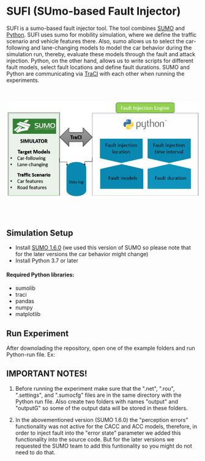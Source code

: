 # **SUFI (SUmo-based Fault Injector)**


SUFI is a sumo-based fault injector tool. The tool combines [SUMO](https://www.eclipse.org/sumo/) and [Python](https://www.python.org/). SUFI uses sumo for mobility simulation, where we define the traffic scenario and vehicle features there. Also, sumo allows us to select the car-following and lane-changing models to model the car behavior during the simulation run, thereby, evaluate these models through the fault and attack injection. Python, on the other hand, allows us to write scripts for different fault models, select fault locations and define fault durations. SUMO and Python are communicating via [TraCI](https://sumo.dlr.de/docs/TraCI.html) with each other when running the experiments.

<p align="center">
  <br><br>
  <img src="https://github.com/RISE-Dependable-Transport-Systems/SUFI/blob/master/Documentation/pictures/SUFI.PNG">
</p>
<br/> 
<br/> 


## Simulation Setup

* Install [SUMO 1.6.0](https://sourceforge.net/projects/sumo/files/sumo/version%201.6.0/) (we used this version of SUMO so please note that for the later versions the car behavior might change)
* Install Python 3.7 or later

#### Required Python libraries:
* sumolib
* traci
* pandas
* numpy
* matplotlib

## Run Experiment
After downolading the repository, open one of the example folders and run Python-run file.
Ex: 

## IMPORTANT NOTES!
1. Before running the experiment make sure that the ".net", ".rou", ".settings", and ".sumocfg" files are in the same directory with the Python run file. Also create two folders with names "output" and "outputG" so some of the output data will be stored in these folders.

2. In the abovementioned version (SUMO 1.6.0) the "perception errors" functionality was not active for the CACC and ACC models, therefore, in order to inject fault
into the "error state" parameter we added this functionality into the source code. But for the later versions we requested the SUMO team to add this funtionality so you might do not need to do that.
